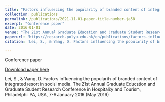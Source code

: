 ```yaml
---
title: "Factors influencing the popularity of branded content of integrated resort in social media"
collection: publications
permalink: /publications/2021-11-01-paper-title-number-ja58
excerpt: "Conference paper"
date: 2016-01-01
venue: "The 21st Annual Graduate Education and Graduate Student Research Conference in Hospitality and Tourism, Philadelphi, PA, USA"
paperurl: "https://research.polyu.edu.hk/en/publications/factors-influencing-the-popularity-of-branded-content-of-integrat"
citation: 'Lei, S., & Wang, D. Factors influencing the popularity of branded content of integrated resort in social media. The 21st Annual Graduate Education and Graduate Student Research Conference in Hospitality and Tourism, Philadelphi, PA, USA, 7-9 January 2016 (May 2016)'

---
```

Conference paper

[Download paper here](https://research.polyu.edu.hk/en/publications/factors-influencing-the-popularity-of-branded-content-of-integrat)

Lei, S., & Wang, D. Factors influencing the popularity of branded content of integrated resort in social media. The 21st Annual Graduate Education and Graduate Student Research Conference in Hospitality and Tourism, Philadelphi, PA, USA, 7-9 January 2016 (May 2016)


